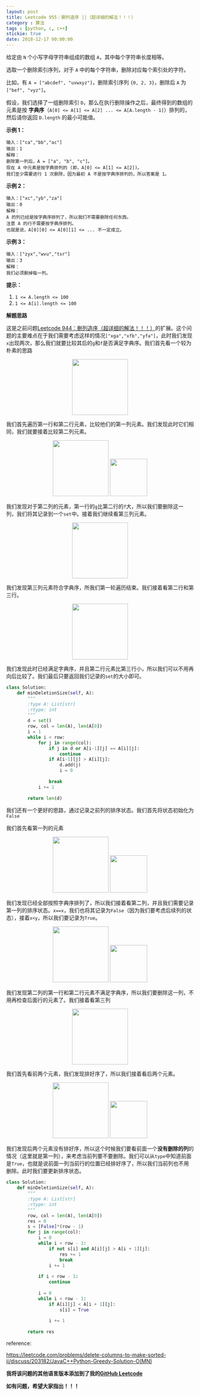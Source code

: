 ```yaml
---
layout: post
title: Leetcode 955：删列造序 ||（超详细的解法！！！）
category : 算法
tags : [python, c, c++]
stickie: true
date: 2018-12-17 00:00:00
---
```


给定由 `N` 个小写字母字符串组成的数组 `A`，其中每个字符串长度相等。

选取一个删除索引序列，对于 `A` 中的每个字符串，删除对应每个索引处的字符。

比如，有 `A = ["abcdef", "uvwxyz"]`，删除索引序列 `{0, 2, 3}`，删除后 `A` 为`["bef", "vyz"]`。

假设，我们选择了一组删除索引 `D`，那么在执行删除操作之后，最终得到的数组的元素是按 **字典序**（`A[0] <= A[1] <= A[2] ... <= A[A.length - 1]`）排列的，然后请你返回 `D.length` 的最小可能值。

**示例 1：**

```
输入：["ca","bb","ac"]
输出：1
解释： 
删除第一列后，A = ["a", "b", "c"]。
现在 A 中元素是按字典排列的 (即，A[0] <= A[1] <= A[2])。
我们至少需要进行 1 次删除，因为最初 A 不是按字典序排列的，所以答案是 1。
```

**示例 2：**

```
输入：["xc","yb","za"]
输出：0
解释：
A 的列已经是按字典序排列了，所以我们不需要删除任何东西。
注意 A 的行不需要按字典序排列。
也就是说，A[0][0] <= A[0][1] <= ... 不一定成立。
```

**示例 3：**

```
输入：["zyx","wvu","tsr"]
输出：3
解释：
我们必须删掉每一列。
```

**提示：**

1. `1 <= A.length <= 100`
2. `1 <= A[i].length <= 100`

**解题思路**

这是之前问题[Leetcode 944：删列造序（超详细的解法！！！）](https://blog.csdn.net/qq_17550379/article/details/84984081)的扩展。这个问题的主要难点在于我们需要考虑这样的情况`["xga","xfb","yfa"]`，此时我们发现`x`出现两次，那么我们就要比较其后的`g`和`f`是否满足字典序。我们首先看一个较为朴素的思路

<center class="half">
    <img src="https://raw.githubusercontent.com/wiki/luliyucoordinate/ImageBed/955/2018_12_17_1.png" width="150" hegiht="150">
</center>

我们首先遍历第一行和第二行元素，比较他们的第一列元素。我们发现此时它们相同，我们就要接着比较第二列元素。

<center class="half">
    <img src="https://raw.githubusercontent.com/wiki/luliyucoordinate/ImageBed/955/2018_12_17_2.png" width="150" hegiht="150">
    <img src="https://raw.githubusercontent.com/wiki/luliyucoordinate/ImageBed/955/2018_12_17_3.png" width="100" hegiht="100">
</center>

我们发现对于第二列的元素，第一行的`g`比第二行的`f`大，所以我们要删除这一列，我们将其记录到一个`set`中。接着我们继续看第三列元素。

<center class="half">
    <img src="https://raw.githubusercontent.com/wiki/luliyucoordinate/ImageBed/955/2018_12_17_4.png" width="150" hegiht="150">
</center>

我们发现第三列元素符合字典序，所我们第一轮遍历结束。我们接着看第二行和第三行。

<center class="half">
    <img src="https://raw.githubusercontent.com/wiki/luliyucoordinate/ImageBed/955/2018_12_17_5.png" width="150" hegiht="150">
</center>

我们发现此时已经满足字典序，并且第二行元素比第三行小，所以我们可以不用再向后比较了。我们最后只要返回我们记录的`set`的大小即可。

```python
class Solution:
    def minDeletionSize(self, A):
        """
        :type A: List[str]
        :rtype: int
        """
        d = set()
        row, col = len(A), len(A[0])
        i = 1
        while i < row:
            for j in range(col):
                if j in d or A[i-1][j] == A[i][j]:
                    continue
                if A[i-1][j] > A[i][j]:
                    d.add(j)
                    i = 0
                    
                break
            i += 1
                
        return len(d)
```

我们还有一个更好的思路，通过记录之前列的排序状态。我们首先将状态初始化为`False`

我们首先看第一列的元素

<center class="half">
    <img src="https://raw.githubusercontent.com/wiki/luliyucoordinate/ImageBed/955/2018_12_17_11.png" width="150" hegiht="150">
    <img src="https://raw.githubusercontent.com/wiki/luliyucoordinate/ImageBed/955/2018_12_17_13.png" width="100" hegiht="100">
</center>

我们发现已经全部按照字典序排列了，所以我们接着看第二列，并且我们需要记录第一列的排序状态。`x==x`，我们也将其记录为`False`（因为我们要考虑后续列的状态），接着`x<y`，所以我们要记录为`True`。

<center class="half">
    <img src="https://raw.githubusercontent.com/wiki/luliyucoordinate/ImageBed/955/2018_12_17_12.png" width="150" hegiht="150">
    <img src="https://raw.githubusercontent.com/wiki/luliyucoordinate/ImageBed/955/2018_12_17_16.png" width="100" hegiht="100">
</center>

我们发现第二列的第一行和第二行元素不满足字典序，所以我们要删除这一列，不用再检查后面行的元素了。我们接着看第三列

<center class="half">
    <img src="https://raw.githubusercontent.com/wiki/luliyucoordinate/ImageBed/955/2018_12_17_14.png" width="150" hegiht="150">
</center>

我们首先看前两个元素，我们发现排好序了，所以我们接着看后两个元素。

<center class="half">
    <img src="https://raw.githubusercontent.com/wiki/luliyucoordinate/ImageBed/955/2018_12_17_15.png" width="150" hegiht="150">
    <img src="https://raw.githubusercontent.com/wiki/luliyucoordinate/ImageBed/955/2018_12_17_17.png" width="100" hegiht="100">
</center>

我们发现后两个元素没有排好序，所以这个时候我们要看前面一个**没有删除的列**的情况（这里就是第一列），来考虑当前列要不要删除。我们可以从`type`中知道前面是`True`，也就是说前面一列当前行的位置已经排好序了，所以我们当前列也不用删除。此时我们要更新排序状态。

```python
class Solution:
    def minDeletionSize(self, A):
        """
        :type A: List[str]
        :rtype: int
        """
        row, col = len(A), len(A[0])
        res = 0
        s = [False]*(row - 1)
        for j in range(col):
            i = 0
            while i < row - 1:
                if not s[i] and A[i][j] > A[i + 1][j]:
                    res += 1
                    break
                i += 1
                    
            if i < row - 1:
                continue
                
            i = 0
            while i < row - 1:
                if A[i][j] < A[i + 1][j]:
                    s[i] = True
                    
                i += 1
                    
        return res
```


reference:

https://leetcode.com/problems/delete-columns-to-make-sorted-ii/discuss/203182/JavaC++Python-Greedy-Solution-O(MN)

**我将该问题的其他语言版本添加到了我的[GitHub Leetcode](https://github.com/luliyucoordinate/Leetcode)**

**如有问题，希望大家指出！！！**